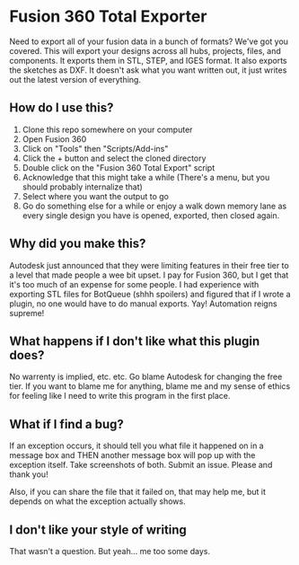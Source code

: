 # Fusion 360 Total Exporter
Need to export all of your fusion data in a bunch of formats? We've got you covered. This will export your designs across all hubs, projects, files, and components. It exports them in STL, STEP, and IGES format. It also exports the sketches as DXF. It doesn't ask what you want written out, it just writes out the latest version of everything.

## How do I use this?
1. Clone this repo somewhere on your computer
2. Open Fusion 360
3. Click on "Tools" then "Scripts/Add-ins"
4. Click the + button and select the cloned directory
5. Double click on the "Fusion 360 Total Export" script
6. Acknowledge that this might take a while (There's a menu, but you should probably internalize that)
7. Select where you want the output to go
8. Go do something else for a while or enjoy a walk down memory lane as every single design you have is opened, exported, then closed again.

## Why did you make this?
Autodesk just announced that they were limiting features in their free tier to a level that made people a wee bit upset. I pay for Fusion 360, but I get that it's too much of an expense for some people. I had experience with exporting STL files for BotQueue (shhh spoilers) and figured that if I wrote a plugin, no one would have to do manual exports. Yay! Automation reigns supreme!

## What happens if I don't like what this plugin does?
No warrenty is implied, etc. etc. Go blame Autodesk for changing the free tier. If you want to blame me for anything, blame me and my sense of ethics for feeling like I need to write this program in the first place.

## What if I find a bug?
If an exception occurs, it should tell you what file it happened on in a message box and THEN another message box will pop up with the exception itself. Take screenshots of both. Submit an issue. Please and thank you!

Also, if you can share the file that it failed on, that may help me, but it depends on what the exception actually shows.

## I don't like your style of writing
That wasn't a question. But yeah... me too some days.
